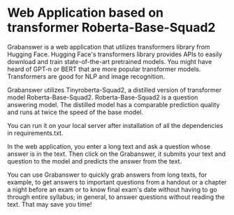 # Web Application based on transformer Roberta-Base-Squad2

Grabanswer is a web application that utilizes transformers library from Hugging Face.
Hugging Face's transformers library provides APIs to easily download and train state-of-the-art pretrained models.
You might have heard of GPT-n or BERT that are more popular transformer models. Transformers are good for NLP and image recognition.

Grabanswer utilizes Tinyroberta-Squad2, a distilled version of transformer model Roberta-Base-Squad2. Roberta-Base-Squad2
is a question answering model. The distilled model has a comparable prediction quality and runs at twice the speed of the base model.

You can run it on your local server after installation of all the dependencies in requirements.txt. 

In the web application, you enter a long text and ask a question whose answer is in the text. Then click on the
Grabanswer, it submits your text and question to the model and predicts the answer from the text.

You can use Grabanswer to quickly grab answers from long texts, for example, to get answers to important questions
from a handout or a chapter a night before an exam or to know final exam's date without having to go through entire syllabus; in general,
to answer questions without reading the text. That may save you time!
